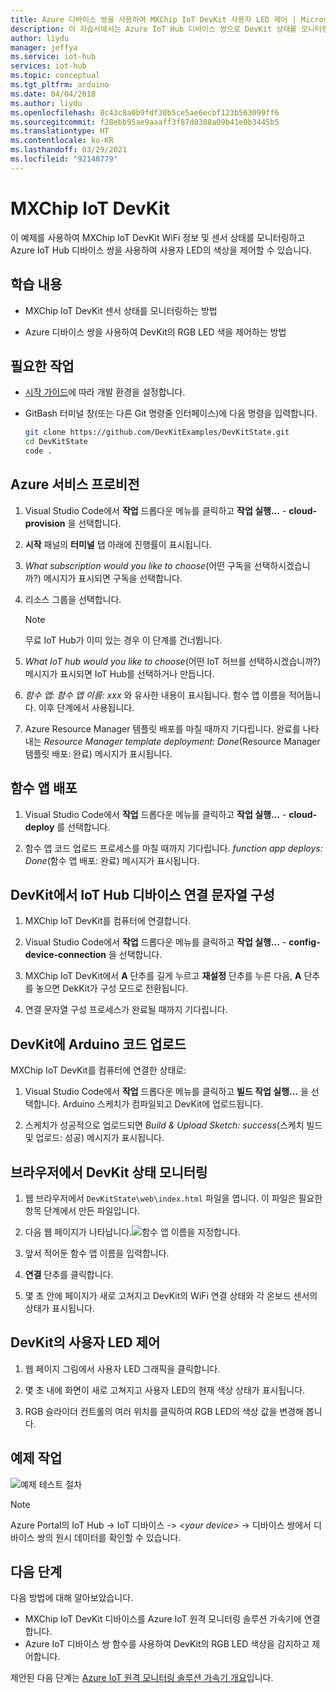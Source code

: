 ```yaml
---
title: Azure 디바이스 쌍을 사용하여 MXChip IoT DevKit 사용자 LED 제어 | Microsoft Docs
description: 이 자습서에서는 Azure IoT Hub 디바이스 쌍으로 DevKit 상태를 모니터링하고 사용자 LED를 제어하는 방법을 설명합니다.
author: liydu
manager: jeffya
ms.service: iot-hub
services: iot-hub
ms.topic: conceptual
ms.tgt_pltfrm: arduino
ms.date: 04/04/2018
ms.author: liydu
ms.openlocfilehash: 8c43c8a0b9fdf30b5ce5ae6ecbf123b563099ff6
ms.sourcegitcommit: f28ebb95ae9aaaff3f87d8388a09b41e0b3445b5
ms.translationtype: HT
ms.contentlocale: ko-KR
ms.lasthandoff: 03/29/2021
ms.locfileid: "92148779"
---
```

# <a name="mxchip-iot-devkit"></a>MXChip IoT DevKit

이 예제를 사용하여 MXChip IoT DevKit WiFi 정보 및 센서 상태를 모니터링하고 Azure IoT Hub 디바이스 쌍을 사용하여 사용자 LED의 색상을 제어할 수 있습니다.

## <a name="what-you-learn"></a>학습 내용

- MXChip IoT DevKit 센서 상태를 모니터링하는 방법

- Azure 디바이스 쌍을 사용하여 DevKit의 RGB LED 색을 제어하는 방법

## <a name="what-you-need"></a>필요한 작업

- [시작 가이드](./iot-hub-arduino-iot-devkit-az3166-get-started.md)에 따라 개발 환경을 설정합니다.

- GitBash 터미널 창(또는 다른 Git 명령줄 인터페이스)에 다음 명령을 입력합니다.

   ```bash
   git clone https://github.com/DevKitExamples/DevKitState.git
   cd DevKitState
   code .
   ```

## <a name="provision-azure-services"></a>Azure 서비스 프로비전

1. Visual Studio Code에서 **작업** 드롭다운 메뉴를 클릭하고 **작업 실행...** - **cloud-provision** 을 선택합니다.

2. **시작** 패널의 **터미널** 탭 아래에 진행률이 표시됩니다.

3. *What subscription would you like to choose*(어떤 구독을 선택하시겠습니까?) 메시지가 표시되면 구독을 선택합니다.

4. 리소스 그룹을 선택합니다. 
 
   > [!NOTE]
   > 무료 IoT Hub가 이미 있는 경우 이 단계를 건너뜁니다.

5. *What IoT hub would you like to choose*(어떤 IoT 허브를 선택하시겠습니까?) 메시지가 표시되면 IoT Hub를 선택하거나 만듭니다.

6. *함수 앱: 함수 앱 이름: xxx* 와 유사한 내용이 표시됩니다. 함수 앱 이름을 적어둡니다. 이후 단계에서 사용됩니다.

7. Azure Resource Manager 템플릿 배포를 마칠 때까지 기다립니다. 완료를 나타내는 *Resource Manager template deployment: Done*(Resource Manager 템플릿 배포: 완료) 메시지가 표시됩니다.

## <a name="deploy-function-app"></a>함수 앱 배포

1. Visual Studio Code에서 **작업** 드롭다운 메뉴를 클릭하고 **작업 실행...** - **cloud-deploy** 를 선택합니다.

2. 함수 앱 코드 업로드 프로세스를 마칠 때까지 기다립니다. *function app deploys: Done*(함수 앱 배포: 완료) 메시지가 표시됩니다.

## <a name="configure-iot-hub-device-connection-string-in-devkit"></a>DevKit에서 IoT Hub 디바이스 연결 문자열 구성

1. MXChip IoT DevKit를 컴퓨터에 연결합니다.

2. Visual Studio Code에서 **작업** 드롭다운 메뉴를 클릭하고 **작업 실행...** - **config-device-connection** 을 선택합니다.

3. MXChip IoT DevKit에서 **A** 단추를 길게 누르고 **재설정** 단추를 누른 다음, **A** 단추를 놓으면 DekKit가 구성 모드로 전환됩니다.

4. 연결 문자열 구성 프로세스가 완료될 때까지 기다립니다.

## <a name="upload-arduino-code-to-devkit"></a>DevKit에 Arduino 코드 업로드

MXChip IoT DevKit를 컴퓨터에 연결한 상태로:

1. Visual Studio Code에서 **작업** 드롭다운 메뉴를 클릭하고 **빌드 작업 실행...** 을 선택합니다. Arduino 스케치가 컴파일되고 DevKit에 업로드됩니다.

2. 스케치가 성공적으로 업로드되면 *Build & Upload Sketch: success*(스케치 빌드 및 업로드: 성공) 메시지가 표시됩니다.

## <a name="monitor-devkit-state-in-browser"></a>브라우저에서 DevKit 상태 모니터링

1. 웹 브라우저에서 `DevKitState\web\index.html` 파일을 엽니다. 이 파일은 필요한 항목 단계에서 만든 파일입니다.

2. 다음 웹 페이지가 나타납니다.![함수 앱 이름을 지정합니다.](media/iot-hub-arduino-iot-devkit-az3166-devkit-state/devkit-state-function-app-name.png)

3. 앞서 적어둔 함수 앱 이름을 입력합니다.

4. **연결** 단추를 클릭합니다.

5. 몇 초 안에 페이지가 새로 고쳐지고 DevKit의 WiFi 연결 상태와 각 온보드 센서의 상태가 표시됩니다.

## <a name="control-the-devkits-user-led"></a>DevKit의 사용자 LED 제어

1. 웹 페이지 그림에서 사용자 LED 그래픽을 클릭합니다.

2. 몇 초 내에 화면이 새로 고쳐지고 사용자 LED의 현재 색상 상태가 표시됩니다.

3. RGB 슬라이더 컨트롤의 여러 위치를 클릭하여 RGB LED의 색상 값을 변경해 봅니다.

## <a name="example-operation"></a>예제 작업

![예제 테스트 절차](media/iot-hub-arduino-iot-devkit-az3166-devkit-state/devkit-state.gif)

> [!NOTE]
> Azure Portal의 IoT Hub -\> IoT 디바이스 -\> *\<your device\>*  -\> 디바이스 쌍에서 디바이스 쌍의 원시 데이터를 확인할 수 있습니다.

## <a name="next-steps"></a>다음 단계

다음 방법에 대해 알아보았습니다.
- MXChip IoT DevKit 디바이스를 Azure IoT 원격 모니터링 솔루션 가속기에 연결합니다.
- Azure IoT 디바이스 쌍 함수를 사용하여 DevKit의 RGB LED 색상을 감지하고 제어합니다.

제안된 다음 단계는 [Azure IoT 원격 모니터링 솔루션 가속기 개요](/azure/iot-suite/)입니다.